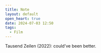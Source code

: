 ```yaml
---
title: Note
layout: default
open_heart: true
date: 2024-07-03 12:50
tags:
  - Film
---
```


Tausend Zeilen (2022): could’ve been better.
